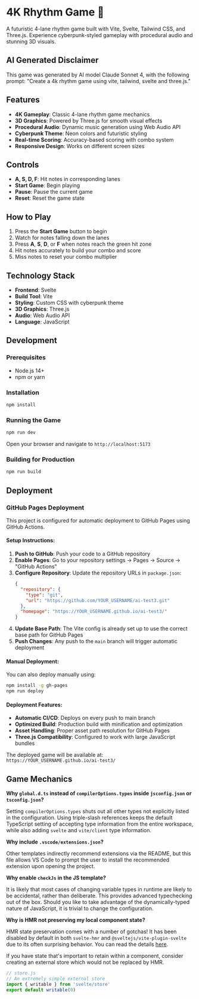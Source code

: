 # 4K Rhythm Game 🎵

A futuristic 4-lane rhythm game built with Vite, Svelte, Tailwind CSS, and Three.js. Experience cyberpunk-styled gameplay with procedural audio and stunning 3D visuals.

## AI Generated Disclaimer

This game was generated by AI model Claude Sonnet 4, with the following prompt: "Create a 4k rhythm game using vite, tailwind, svelte and three.js."

## Features

- **4K Gameplay**: Classic 4-lane rhythm game mechanics
- **3D Graphics**: Powered by Three.js for smooth visual effects
- **Procedural Audio**: Dynamic music generation using Web Audio API
- **Cyberpunk Theme**: Neon colors and futuristic styling
- **Real-time Scoring**: Accuracy-based scoring with combo system
- **Responsive Design**: Works on different screen sizes

## Controls

- **A, S, D, F**: Hit notes in corresponding lanes
- **Start Game**: Begin playing
- **Pause**: Pause the current game
- **Reset**: Reset the game state

## How to Play

1. Press the **Start Game** button to begin
2. Watch for notes falling down the lanes
3. Press **A**, **S**, **D**, or **F** when notes reach the green hit zone
4. Hit notes accurately to build your combo and score
5. Miss notes to reset your combo multiplier

## Technology Stack

- **Frontend**: Svelte
- **Build Tool**: Vite
- **Styling**: Custom CSS with cyberpunk theme
- **3D Graphics**: Three.js
- **Audio**: Web Audio API
- **Language**: JavaScript

## Development

### Prerequisites
- Node.js 14+ 
- npm or yarn

### Installation

```bash
npm install
```

### Running the Game

```bash
npm run dev
```

Open your browser and navigate to `http://localhost:5173`

### Building for Production

```bash
npm run build
```

## Deployment

### GitHub Pages Deployment

This project is configured for automatic deployment to GitHub Pages using GitHub Actions.

#### Setup Instructions:

1. **Push to GitHub**: Push your code to a GitHub repository
2. **Enable Pages**: Go to your repository settings → Pages → Source → "GitHub Actions"
3. **Configure Repository**: Update the repository URLs in `package.json`:
   ```json
   {
     "repository": {
       "type": "git",
       "url": "https://github.com/YOUR_USERNAME/ai-test3.git"
     },
     "homepage": "https://YOUR_USERNAME.github.io/ai-test3/"
   }
   ```
4. **Update Base Path**: The Vite config is already set up to use the correct base path for GitHub Pages
5. **Push Changes**: Any push to the `main` branch will trigger automatic deployment

#### Manual Deployment:

You can also deploy manually using:
```bash
npm install -g gh-pages
npm run deploy
```

#### Deployment Features:
- **Automatic CI/CD**: Deploys on every push to main branch
- **Optimized Build**: Production build with minification and optimization
- **Asset Handling**: Proper asset path resolution for GitHub Pages
- **Three.js Compatibility**: Configured to work with large JavaScript bundles

The deployed game will be available at: `https://YOUR_USERNAME.github.io/ai-test3/`

## Game Mechanics

**Why `global.d.ts` instead of `compilerOptions.types` inside `jsconfig.json` or `tsconfig.json`?**

Setting `compilerOptions.types` shuts out all other types not explicitly listed in the configuration. Using triple-slash references keeps the default TypeScript setting of accepting type information from the entire workspace, while also adding `svelte` and `vite/client` type information.

**Why include `.vscode/extensions.json`?**

Other templates indirectly recommend extensions via the README, but this file allows VS Code to prompt the user to install the recommended extension upon opening the project.

**Why enable `checkJs` in the JS template?**

It is likely that most cases of changing variable types in runtime are likely to be accidental, rather than deliberate. This provides advanced typechecking out of the box. Should you like to take advantage of the dynamically-typed nature of JavaScript, it is trivial to change the configuration.

**Why is HMR not preserving my local component state?**

HMR state preservation comes with a number of gotchas! It has been disabled by default in both `svelte-hmr` and `@sveltejs/vite-plugin-svelte` due to its often surprising behavior. You can read the details [here](https://github.com/sveltejs/svelte-hmr/tree/master/packages/svelte-hmr#preservation-of-local-state).

If you have state that's important to retain within a component, consider creating an external store which would not be replaced by HMR.

```js
// store.js
// An extremely simple external store
import { writable } from 'svelte/store'
export default writable(0)
```
